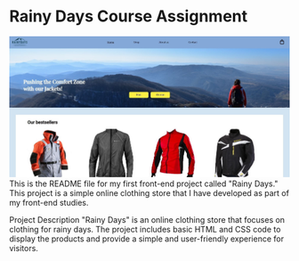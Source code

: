 # Rainy Days Course Assignment
![website image](images/rainy-days-website-image.JPG)
This is the README file for my first front-end project called "Rainy Days." This project is a simple online clothing store that I have developed as part of my front-end studies.

Project Description
"Rainy Days" is an online clothing store that focuses on clothing for rainy days. The project includes basic HTML and CSS code to display the products and provide a simple and user-friendly experience for visitors.
